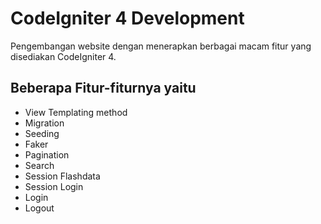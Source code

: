 # CodeIgniter 4 Development

Pengembangan website dengan menerapkan berbagai macam fitur yang disediakan CodeIgniter 4.

## Beberapa Fitur-fiturnya yaitu

- View Templating method
- Migration
- Seeding
- Faker
- Pagination
- Search
- Session Flashdata
- Session Login
- Login
- Logout

